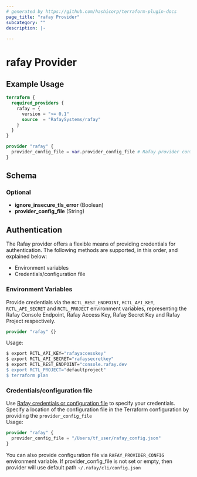 ```yaml
---
# generated by https://github.com/hashicorp/terraform-plugin-docs
page_title: "rafay Provider"
subcategory: ""
description: |-
  
---
```


# rafay Provider



## Example Usage

```terraform
terraform {
  required_providers {
    rafay = {
      version = ">= 0.1"
      source  = "RafaySystems/rafay"
    }
  }
}

provider "rafay" {
  provider_config_file = var.provider_config_file # Rafay provider config file (defaults to ~/.rafay/cli/config.json)
}
```

<!-- schema generated by tfplugindocs -->
## Schema

### Optional

- **ignore_insecure_tls_error** (Boolean)
- **provider_config_file** (String)
## Authentication

The Rafay provider offers a flexible means of providing credentials for
authentication. The following methods are supported, in this order, and
explained below:

- Environment variables
- Credentials/configuration file


### Environment Variables

Provide credentials via the `RCTL_REST_ENDPOINT`, `RCTL_API_KEY`,
`RCTL_API_SECRET` and `RCTL_PROJECT` environment variables, representing the Rafay
Console Endpoint, Rafay Access Key, Rafay Secret Key and Rafay Project respectively.

```terraform
provider "rafay" {}
```

Usage:

```sh
$ export RCTL_API_KEY="rafayaccesskey"
$ export RCTL_API_SECRET="rafaysecretkey"
$ export RCTL_REST_ENDPOINT="console.rafay.dev
$ export RCTL_PROJECT="defaultproject"
$ terraform plan
```
### Credentials/configuration file
Use [Rafay credentials or configuration file](https://docs.rafay.co/cli/config/#config-file) to specify your credentials. Specify a location of the configuration file in the Terraform configuration by providing the `provider_config_file`  
Usage:
```terraform
provider "rafay" {
  provider_config_file = "/Users/tf_user/rafay_config.json"
}
```
You can also provide configuration file via `RAFAY_PROVIDER_CONFIG` environment variable.
If provider_config_file is not set or empty, then provider will use default path  `~/.rafay/cli/config.json`
